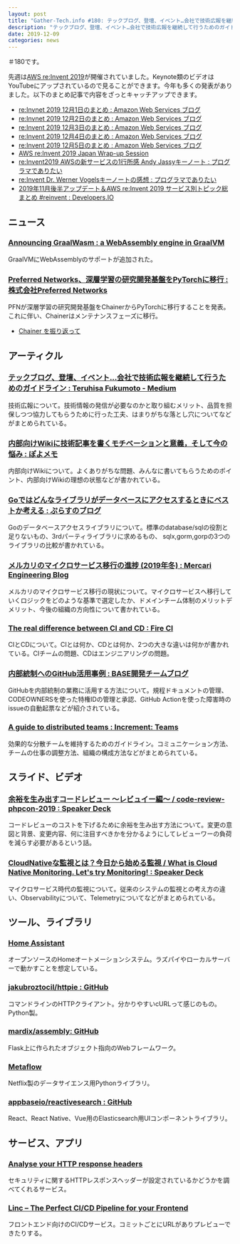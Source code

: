 ```yaml
---
layout: post
title: "Gather-Tech.info #180: テックブログ、登壇、イベント…会社で技術広報を継続して行うためのガイドライン、内部向けWikiに技術記事を書くモチベーションと意義，そして今の悩み など"
description: "テックブログ、登壇、イベント…会社で技術広報を継続して行うためのガイドライン、内部向けWikiに技術記事を書くモチベーションと意義，そして今の悩み など"
date: 2019-12-09
categories: news
---
```


＃180です。

先週は[AWS re:Invent 2019](http://reinvent.awseventsjapan.com/)が開催されていました。Keynote類のビデオはYouTubeにアップされているので見ることができます。今年も多くの発表がありました。以下のまとめ記事で内容をざっとキャッチアップできます。

- [re:Invnet 2019 12月1日のまとめ : Amazon Web Services ブログ](https://aws.amazon.com/jp/blogs/news/reinvnet-2019-12-1-summary/)
- [re:Invnet 2019 12月2日のまとめ : Amazon Web Services ブログ](https://aws.amazon.com/jp/blogs/news/reinvnet-2019-12-2-summary/)
- [re:Invent 2019 12月3日のまとめ : Amazon Web Services ブログ](https://aws.amazon.com/jp/blogs/news/reinvnet-2019-12-3-summary/)
- [re:Invent 2019 12月4日のまとめ : Amazon Web Services ブログ](https://aws.amazon.com/jp/blogs/news/reinvnet-2019-12-4-summary/?nc1=b_rp)
- [re:Invent 2019 12月5日のまとめ : Amazon Web Services ブログ](https://aws.amazon.com/jp/blogs/news/reinvnet-2019-12-5-summary/)
- [AWS re:Invent 2019 Japan Wrap-up Session](https://aws.amazon.com/jp/about-aws/events/2019/reinvent-wrapup/)
- [re:Invent2019 AWSの新サービスの1行所感 Andy Jassyキーノート : プログラマでありたい](https://blog.takuros.net/entry/2019/12/04/092406)
- [re:Invent Dr. Werner Vogelsキーノートの感想 : プログラマでありたい](https://blog.takuros.net/entry/2019/12/06/134041)
- [2019年11月後半アップデート＆AWS re:Invent 2019 サービス別トピック総まとめ #reinvent : Developers.IO](https://dev.classmethod.jp/cloud/aws/november-2019-updates-and-reinvent-2019-topic-matome-by-each-services/)

## ニュース

### [Announcing GraalWasm : a WebAssembly engine in GraalVM](https://medium.com/graalvm/announcing-graalwasm-a-webassembly-engine-in-graalvm-25cd0400a7f2)

GraalVMにWebAssemblyのサポートが追加された。

### [Preferred Networks、深層学習の研究開発基盤をPyTorchに移行 : 株式会社Preferred Networks](https://preferred.jp/ja/news/pr20191205/)

PFNが深層学習の研究開発基盤をChainerからPyTorchに移行することを発表。これに伴い、Chainerはメンテナンスフェーズに移行。

- [Chainer を振り返って](https://www.beam2d.net/blog/2019/12/05/chainer-look-back/)

## アーティクル

### [テックブログ、登壇、イベント…会社で技術広報を継続して行うためのガイドライン : Teruhisa Fukumoto - Medium](https://medium.com/@teruhisafukumoto/%E3%83%86%E3%83%83%E3%82%AF%E3%83%96%E3%83%AD%E3%82%B0-%E7%99%BB%E5%A3%87-%E3%82%A4%E3%83%99%E3%83%B3%E3%83%88-%E4%BC%9A%E7%A4%BE%E3%81%A7%E6%8A%80%E8%A1%93%E5%BA%83%E5%A0%B1%E3%82%92%E7%B6%99%E7%B6%9A%E3%81%97%E3%81%A6%E8%A1%8C%E3%81%86%E3%81%9F%E3%82%81%E3%81%AE%E3%82%AC%E3%82%A4%E3%83%89%E3%83%A9%E3%82%A4%E3%83%B3-4c3b40039399)

技術広報について。技術情報の発信が必要なのかと取り組むメリット、品質を担保しつつ協力してもらうために行った工夫、はまりがちな落とし穴についてなどがまとめられている。

### [内部向けWikiに技術記事を書くモチベーションと意義，そして今の悩み : ぽよメモ](https://poyo.hatenablog.jp/entry/2019/12/02/000000)

内部向けWikiについて。よくありがちな問題、みんなに書いてもらうためのポイント、内部向けWikiの理想の状態などが書かれている。

### [Goではどんなライブラリがデータベースにアクセスするときにベストか考える : ぷらすのブログ](https://blog.p1ass.com/posts/go-database-sql-wrapper/)

Goのデータベースアクセスライブラリについて。標準のdatabase/sqlの役割と足りないもの、3rdパーティライブラリに求めるもの、 sqlx,gorm,gorpの3つのライブラリの比較が書かれている。

### [メルカリのマイクロサービス移行の進捗 (2019年冬) : Mercari Engineering Blog](https://tech.mercari.com/entry/2019/12/01/microservices-migration-progress)

メルカリのマイクロサービス移行の現状について。マイクロサービスへ移行していくロジックをどのような基準で選定したか、ドメインチーム体制のメリットデメリット、今後の組織の方向性について書かれている。

### [The real difference between CI and CD : Fire CI](https://fire.ci/blog/the-difference-between-ci-and-cd/)

CIとCDについて。CIとは何か、CDとは何か、2つの大きな違いは何かが書かれている。CIチームの問題、CDはエンジニアリングの問題。

### [内部統制へのGitHub活用事例 : BASE開発チームブログ](https://devblog.thebase.in/entry/2019/12/03/110000)

GitHubを内部統制の業務に活用する方法について。規程ドキュメントの管理、CODEOWNERSを使った特権IDの管理と承認、GitHub Actionを使った障害時のissueの自動起票などが紹介されている。

### [A guide to distributed teams : Increment: Teams](https://increment.com/teams/a-guide-to-distributed-teams/)

効果的な分散チームを維持するためのガイドライン。コミュニケーション方法、チームの仕事の調整方法、組織の構成方法などがまとめられている。

## スライド、ビデオ

### [余裕を生み出すコードレビュー 〜レビュイー編〜 / code-review-phpcon-2019 : Speaker Deck](https://speakerdeck.com/fortkle/code-review-phpcon-2019)

コードレビューのコストを下げるために余裕を生み出す方法について。変更の意図と背景、変更内容、何に注目すべきかを分かるようにしてレビューワーの負荷を減らす必要があるという話。

### [CloudNativeな監視とは？今日から始める監視 / What is Cloud Native Monitoring. Let's try Monitoring! : Speaker Deck](https://speakerdeck.com/takumanakagame/what-is-cloud-native-monitoring-lets-try-monitoring)

マイクロサービス時代の監視について。従来のシステムの監視との考え方の違い、Observabilityについて、Telemetryについてなどがまとめられている。

## ツール、ライブラリ

### [Home Assistant](https://www.home-assistant.io/)

オープンソースのHomeオートメーションシステム。ラズパイやローカルサーバーで動かすことを想定している。

### [jakubroztocil/httpie : GitHub](https://github.com/jakubroztocil/httpie)

コマンドラインのHTTPクライアント。分かりやすいcURLって感じのもの。Python製。

### [mardix/assembly: GitHub](https://github.com/mardix/assembly/)

Flask上に作られたオブジェクト指向のWebフレームワーク。

### [Metaflow](https://metaflow.org/)

Netflix製のデータサイエンス用Pythonライブラリ。

### [appbaseio/reactivesearch : GitHub](https://github.com/appbaseio/reactivesearch/)

React、React Native、Vue用のElasticsearch用UIコンポーネントライブラリ。

## サービス、アプリ

### [Analyse your HTTP response headers](https://securityheaders.com/)

セキュリティに関するHTTPレスポンスヘッダーが設定されているかどうかを調べてくれるサービス。

### [Linc – The Perfect CI/CD Pipeline for your Frontend](https://linc.sh/)

フロントエンド向けのCI/CDサービス。コミットごとにURLがありプレビューできたりする。
